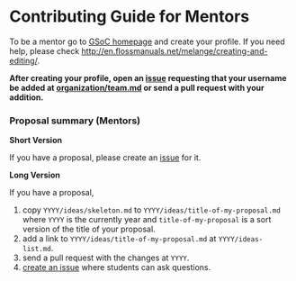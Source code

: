 # Contributing Guide for Mentors

To be a mentor go to [GSoC homepage][GSoC] and create your profile.
If you need help, please check
http://en.flossmanuals.net/melange/creating-and-editing/.

**After creating your profile, open an [issue][issues] requesting that your
username be added at [organization/team.md][OT] or send a pull request with
your addition.**

### Proposal summary (Mentors)

**Short Version**

If you have a proposal, please create an [issue][issues] for it.

**Long Version**

If you have a proposal,

1.  copy `YYYY/ideas/skeleton.md` to `YYYY/ideas/title-of-my-proposal.md`
    where `YYYY` is the currently year
    and `title-of-my-proposal` is a sort version of the title of your proposal.
2.  add a link to `YYYY/ideas/title-of-my-proposal.md` at `YYYY/ideas-list.md`.
3.  send a pull request with the changes at `YYYY`.
4.  [create an issue](https://github.com/numfocus/gsoc/issues/new)
    where students can ask questions.

[GSoC]: https://www.google-melange.com/gsoc/homepage/google/gsoc2015
[issues]: https://github.com/numfocus/gsoc/issues
[OT]: organization/team.md
